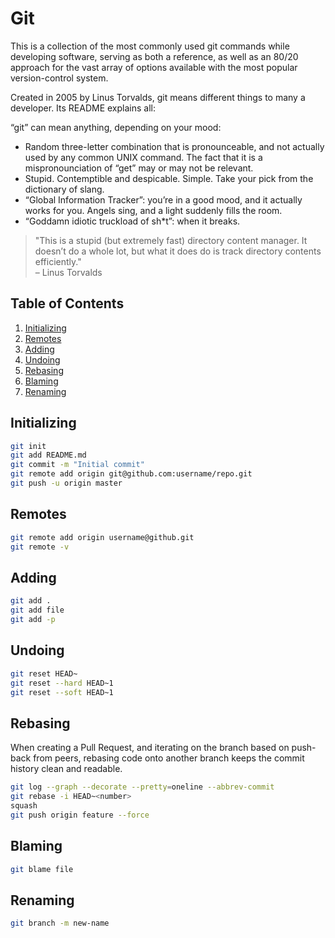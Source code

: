 # Git

This is a collection of the most commonly used git commands while developing software, serving as both a reference, as well as an 80/20 approach for the vast array of options available with the most popular version-control system.

Created in 2005 by Linus Torvalds, git means different things to many a developer. Its README explains all:

“git” can mean anything, depending on your mood:
* Random three-letter combination that is pronounceable, and not actually used by any common UNIX command. The fact that it is a mispronounciation of “get” may or may not be relevant.
* Stupid. Contemptible and despicable. Simple. Take your pick from the dictionary of slang.
* “Global Information Tracker”: you’re in a good mood, and it actually works for you. Angels sing, and a light suddenly fills the room.
* “Goddamn idiotic truckload of sh*t”: when it breaks.

> "This is a stupid (but extremely fast) directory content manager. It doesn’t do a whole lot, but what it does do is track directory contents efficiently."  
> – Linus Torvalds

## Table of Contents
1. [Initializing](#initializing)
1. [Remotes](#remotes)
1. [Adding](#adding)
1. [Undoing](#undoing)
1. [Rebasing](#rebasing)
1. [Blaming](#blaming)
1. [Renaming](#renaming)  

## Initializing
```bash
git init
git add README.md
git commit -m "Initial commit"
git remote add origin git@github.com:username/repo.git
git push -u origin master
```

## Remotes
```bash
git remote add origin username@github.git
git remote -v
```

## Adding
```bash
git add .
git add file
git add -p
```

## Undoing
```bash
git reset HEAD~
git reset --hard HEAD~1 
git reset --soft HEAD~1
```

## Rebasing
When creating a Pull Request, and iterating on the branch based on push-back from peers, rebasing code onto another branch keeps the commit history clean and readable.  
```bash
git log --graph --decorate --pretty=oneline --abbrev-commit
git rebase -i HEAD~<number>
squash
git push origin feature --force
```

## Blaming
```bash
git blame file
```

## Renaming
```bash
git branch -m new-name
```
